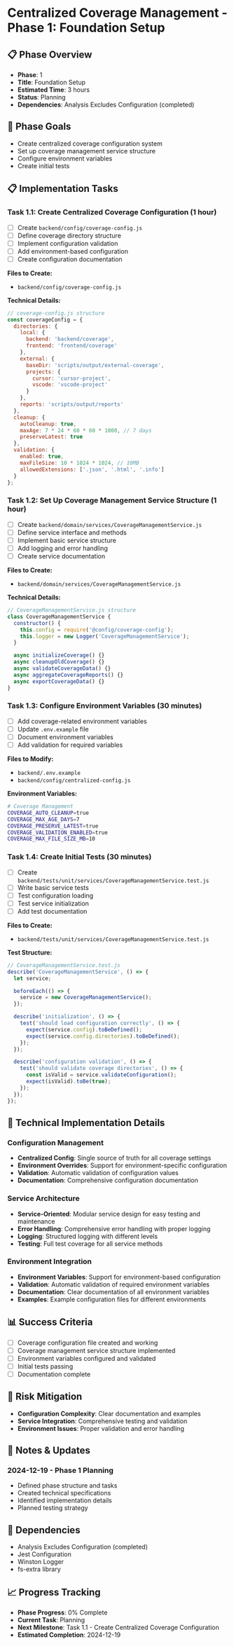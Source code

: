 # Centralized Coverage Management - Phase 1: Foundation Setup

## 📋 Phase Overview
- **Phase**: 1
- **Title**: Foundation Setup
- **Estimated Time**: 3 hours
- **Status**: Planning
- **Dependencies**: Analysis Excludes Configuration (completed)

## 🎯 Phase Goals
- Create centralized coverage configuration system
- Set up coverage management service structure
- Configure environment variables
- Create initial tests

## 📋 Implementation Tasks

### Task 1.1: Create Centralized Coverage Configuration (1 hour)
- [ ] Create `backend/config/coverage-config.js`
- [ ] Define coverage directory structure
- [ ] Implement configuration validation
- [ ] Add environment-based configuration
- [ ] Create configuration documentation

**Files to Create:**
- `backend/config/coverage-config.js`

**Technical Details:**
```javascript
// coverage-config.js structure
const coverageConfig = {
  directories: {
    local: {
      backend: 'backend/coverage',
      frontend: 'frontend/coverage'
    },
    external: {
      baseDir: 'scripts/output/external-coverage',
      projects: {
        cursor: 'cursor-project',
        vscode: 'vscode-project'
      }
    },
    reports: 'scripts/output/reports'
  },
  cleanup: {
    autoCleanup: true,
    maxAge: 7 * 24 * 60 * 60 * 1000, // 7 days
    preserveLatest: true
  },
  validation: {
    enabled: true,
    maxFileSize: 10 * 1024 * 1024, // 10MB
    allowedExtensions: ['.json', '.html', '.info']
  }
};
```

### Task 1.2: Set Up Coverage Management Service Structure (1 hour)
- [ ] Create `backend/domain/services/CoverageManagementService.js`
- [ ] Define service interface and methods
- [ ] Implement basic service structure
- [ ] Add logging and error handling
- [ ] Create service documentation

**Files to Create:**
- `backend/domain/services/CoverageManagementService.js`

**Technical Details:**
```javascript
// CoverageManagementService.js structure
class CoverageManagementService {
  constructor() {
    this.config = require('@config/coverage-config');
    this.logger = new Logger('CoverageManagementService');
  }

  async initializeCoverage() {}
  async cleanupOldCoverage() {}
  async validateCoverageData() {}
  async aggregateCoverageReports() {}
  async exportCoverageData() {}
}
```

### Task 1.3: Configure Environment Variables (30 minutes)
- [ ] Add coverage-related environment variables
- [ ] Update `.env.example` file
- [ ] Document environment variables
- [ ] Add validation for required variables

**Files to Modify:**
- `backend/.env.example`
- `backend/config/centralized-config.js`

**Environment Variables:**
```bash
# Coverage Management
COVERAGE_AUTO_CLEANUP=true
COVERAGE_MAX_AGE_DAYS=7
COVERAGE_PRESERVE_LATEST=true
COVERAGE_VALIDATION_ENABLED=true
COVERAGE_MAX_FILE_SIZE_MB=10
```

### Task 1.4: Create Initial Tests (30 minutes)
- [ ] Create `backend/tests/unit/services/CoverageManagementService.test.js`
- [ ] Write basic service tests
- [ ] Test configuration loading
- [ ] Test service initialization
- [ ] Add test documentation

**Files to Create:**
- `backend/tests/unit/services/CoverageManagementService.test.js`

**Test Structure:**
```javascript
// CoverageManagementService.test.js
describe('CoverageManagementService', () => {
  let service;

  beforeEach(() => {
    service = new CoverageManagementService();
  });

  describe('initialization', () => {
    test('should load configuration correctly', () => {
      expect(service.config).toBeDefined();
      expect(service.config.directories).toBeDefined();
    });
  });

  describe('configuration validation', () => {
    test('should validate coverage directories', () => {
      const isValid = service.validateConfiguration();
      expect(isValid).toBe(true);
    });
  });
});
```

## 🔧 Technical Implementation Details

### Configuration Management
- **Centralized Config**: Single source of truth for all coverage settings
- **Environment Overrides**: Support for environment-specific configuration
- **Validation**: Automatic validation of configuration values
- **Documentation**: Comprehensive configuration documentation

### Service Architecture
- **Service-Oriented**: Modular service design for easy testing and maintenance
- **Error Handling**: Comprehensive error handling with proper logging
- **Logging**: Structured logging with different levels
- **Testing**: Full test coverage for all service methods

### Environment Integration
- **Environment Variables**: Support for environment-based configuration
- **Validation**: Automatic validation of required environment variables
- **Documentation**: Clear documentation of all environment variables
- **Examples**: Example configuration files for different environments

## 📊 Success Criteria
- [ ] Coverage configuration file created and working
- [ ] Coverage management service structure implemented
- [ ] Environment variables configured and validated
- [ ] Initial tests passing
- [ ] Documentation complete

## 🚨 Risk Mitigation
- **Configuration Complexity**: Clear documentation and examples
- **Service Integration**: Comprehensive testing and validation
- **Environment Issues**: Proper validation and error handling

## 📝 Notes & Updates
### 2024-12-19 - Phase 1 Planning
- Defined phase structure and tasks
- Created technical specifications
- Identified implementation details
- Planned testing strategy

## 🔗 Dependencies
- Analysis Excludes Configuration (completed)
- Jest Configuration
- Winston Logger
- fs-extra library

## 📈 Progress Tracking
- **Phase Progress**: 0% Complete
- **Current Task**: Planning
- **Next Milestone**: Task 1.1 - Create Centralized Coverage Configuration
- **Estimated Completion**: 2024-12-19 